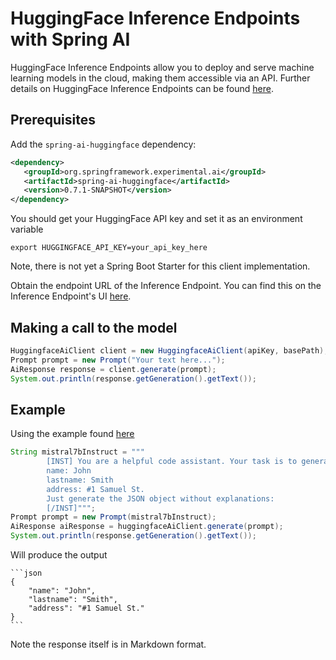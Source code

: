 # HuggingFace Inference Endpoints with Spring AI

HuggingFace Inference Endpoints allow you to deploy and serve machine learning models in the cloud, making them accessible via an API. Further details on HuggingFace Inference Endpoints can be found [here](https://huggingface.co/docs/inference-endpoints/index).

## Prerequisites

Add the `spring-ai-huggingface` dependency:

```xml
<dependency>
   <groupId>org.springframework.experimental.ai</groupId>
   <artifactId>spring-ai-huggingface</artifactId>
   <version>0.7.1-SNAPSHOT</version>
</dependency>
```

You should get your HuggingFace API key and set it as an environment variable

```shell
export HUGGINGFACE_API_KEY=your_api_key_here
```

Note, there is not yet a Spring Boot Starter for this client implementation.

Obtain the endpoint URL of the Inference Endpoint.
You can find this on the Inference Endpoint's UI [here](https://ui.endpoints.huggingface.co/).


## Making a call to the model

```java
HuggingfaceAiClient client = new HuggingfaceAiClient(apiKey, basePath);
Prompt prompt = new Prompt("Your text here...");
AiResponse response = client.generate(prompt);
System.out.println(response.getGeneration().getText());
```

## Example

Using the example found [here](https://www.promptingguide.ai/models/mistral-7b)

```java
String mistral7bInstruct = """
        [INST] You are a helpful code assistant. Your task is to generate a valid JSON object based on the given information:
        name: John
        lastname: Smith
        address: #1 Samuel St.
        Just generate the JSON object without explanations:
        [/INST]""";
Prompt prompt = new Prompt(mistral7bInstruct);
AiResponse aiResponse = huggingfaceAiClient.generate(prompt);
System.out.println(response.getGeneration().getText());
```

Will produce the output

````
```json
{
    "name": "John",
    "lastname": "Smith",
    "address": "#1 Samuel St."
}
```
````
Note the response itself is in Markdown format.
